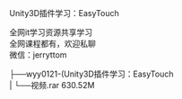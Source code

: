Unity3D插件学习：EasyTouch

全网it学习资源共享学习<br>全网课程都有，欢迎私聊<br>微信：jerryttom<br>

├──wyy0121-(Unity3D插件学习：EasyTouch<br> | └──视频.rar 630.52M